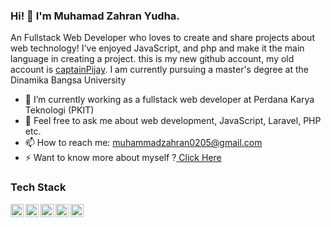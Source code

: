 ### Hi! 👋 I'm Muhamad Zahran Yudha.

An Fullstack Web Developer who loves to create and share projects about web technology! I've enjoyed JavaScript, and php and make it the main language in creating a project.
this is my new github account, my old account is <a href="https://github.com/captainPijay" target="_blank">captainPijay</a>.
I am currently pursuing a master's degree at the Dinamika Bangsa University

- 🌱 I’m currently working as a fullstack web developer at Perdana Karya Teknologi (PKIT)
- 💬 Feel free to ask me about web development, JavaScript, Laravel, PHP etc.
- 📫 How to reach me: muhammadzahran0205@gmail.com
- ⚡ Want to know more about myself ?<a href="https://muhammad-zahran.vercel.app/" target="_blank"> Click Here</a>

### Tech Stack
  <a href="#"><img align="left" alt="JavaScript" title="JavaScript" width="21px" src="https://upload.wikimedia.org/wikipedia/commons/9/99/Unofficial_JavaScript_logo_2.svg" /></a>
  <a href="https://nodejs.org/"><img align="left" alt="NodeJS" title="NodeJS" width="21px" src="https://seeklogo.com/images/N/nodejs-logo-FBE122E377-seeklogo.com.png" /></a>
  <a href="https://react.dev/"><img align="left" alt="React" title="React" width="21px" src="https://stablediffusionweb.com/prompts/react-js-logo" /></a>
  <a href="https://hapi.dev/"><img align="left" alt="Hapi" title="Hapi (NodeJS HTTP Framework)" width="21px" src="https://avatars.githubusercontent.com/u/3774533?s=200&v=4" /></a>
  <a href="https://laravel.com/"><img align="left" alt="Laravel" title="Laravel (PHP Framework)" width="21px" src="https://upload.wikimedia.org/wikipedia/commons/9/9a/Laravel.svg"/></a>
  <br>
  <br>
